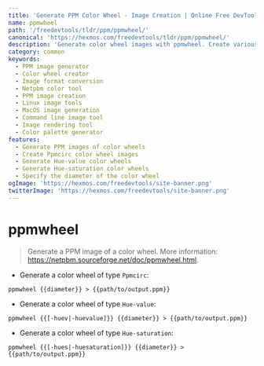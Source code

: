 ```yaml
---
title: 'Generate PPM Color Wheel - Image Creation | Online Free DevTools by Hexmos'
name: ppmwheel
path: '/freedevtools/tldr/ppm/ppmwheel/'
canonical: 'https://hexmos.com/freedevtools/tldr/ppm/ppmwheel/'
description: 'Generate color wheel images with ppmwheel. Create various PPM image formats, including Ppmcirc, Hue-value, and Hue-saturation. Free online tool, no registration required.'
category: common
keywords:
  - PPM image generator
  - Color wheel creator
  - Image format conversion
  - Netpbm color tool
  - PPM image creation
  - Linux image tools
  - MacOS image generation
  - Command line image tool
  - Image rendering tool
  - Color palette generator
features:
  - Generate PPM images of color wheels
  - Create Ppmcirc color wheel images
  - Generate Hue-value color wheels
  - Generate Hue-saturation color wheels
  - Specify the diameter of the color wheel
ogImage: 'https://hexmos.com/freedevtools/site-banner.png'
twitterImage: 'https://hexmos.com/freedevtools/site-banner.png'
---
```


# ppmwheel

> Generate a PPM image of a color wheel.
> More information: <https://netpbm.sourceforge.net/doc/ppmwheel.html>.

- Generate a color wheel of type `Ppmcirc`:

`ppmwheel {{diameter}} > {{path/to/output.ppm}}`

- Generate a color wheel of type `Hue-value`:

`ppmwheel {{[-huev|-huevalue]}} {{diameter}} > {{path/to/output.ppm}}`

- Generate a color wheel of type `Hue-saturation`:

`ppmwheel {{[-hues|-huesaturation]}} {{diameter}} > {{path/to/output.ppm}}`
